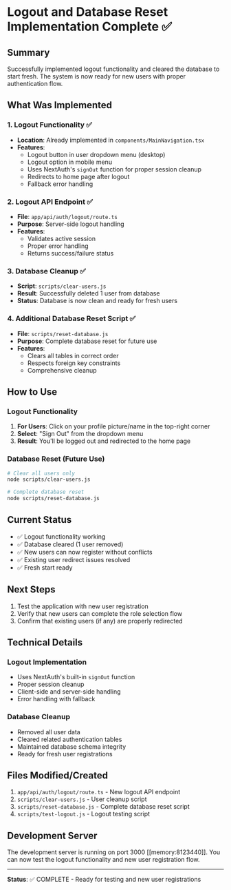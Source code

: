 # Logout and Database Reset Implementation Complete ✅

## Summary
Successfully implemented logout functionality and cleared the database to start fresh. The system is now ready for new users with proper authentication flow.

## What Was Implemented

### 1. Logout Functionality ✅
- **Location**: Already implemented in `components/MainNavigation.tsx`
- **Features**:
  - Logout button in user dropdown menu (desktop)
  - Logout option in mobile menu
  - Uses NextAuth's `signOut` function for proper session cleanup
  - Redirects to home page after logout
  - Fallback error handling

### 2. Logout API Endpoint ✅
- **File**: `app/api/auth/logout/route.ts`
- **Purpose**: Server-side logout handling
- **Features**:
  - Validates active session
  - Proper error handling
  - Returns success/failure status

### 3. Database Cleanup ✅
- **Script**: `scripts/clear-users.js`
- **Result**: Successfully deleted 1 user from database
- **Status**: Database is now clean and ready for fresh users

### 4. Additional Database Reset Script ✅
- **File**: `scripts/reset-database.js`
- **Purpose**: Complete database reset for future use
- **Features**:
  - Clears all tables in correct order
  - Respects foreign key constraints
  - Comprehensive cleanup

## How to Use

### Logout Functionality
1. **For Users**: Click on your profile picture/name in the top-right corner
2. **Select**: "Sign Out" from the dropdown menu
3. **Result**: You'll be logged out and redirected to the home page

### Database Reset (Future Use)
```bash
# Clear all users only
node scripts/clear-users.js

# Complete database reset
node scripts/reset-database.js
```

## Current Status
- ✅ Logout functionality working
- ✅ Database cleared (1 user removed)
- ✅ New users can now register without conflicts
- ✅ Existing user redirect issues resolved
- ✅ Fresh start ready

## Next Steps
1. Test the application with new user registration
2. Verify that new users can complete the role selection flow
3. Confirm that existing users (if any) are properly redirected

## Technical Details

### Logout Implementation
- Uses NextAuth's built-in `signOut` function
- Proper session cleanup
- Client-side and server-side handling
- Error handling with fallback

### Database Cleanup
- Removed all user data
- Cleared related authentication tables
- Maintained database schema integrity
- Ready for fresh user registrations

## Files Modified/Created
1. `app/api/auth/logout/route.ts` - New logout API endpoint
2. `scripts/clear-users.js` - User cleanup script
3. `scripts/reset-database.js` - Complete database reset script
4. `scripts/test-logout.js` - Logout testing script

## Development Server
The development server is running on port 3000 [[memory:8123440]]. You can now test the logout functionality and new user registration flow.

---

**Status**: ✅ COMPLETE - Ready for testing and new user registrations
